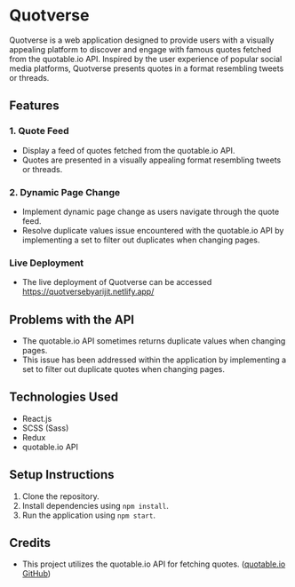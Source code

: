 # Quotverse

Quotverse is a web application designed to provide users with a visually appealing platform to discover and engage with famous quotes fetched from the quotable.io API. Inspired by the user experience of popular social media platforms, Quotverse presents quotes in a format resembling tweets or threads.

## Features

### 1. Quote Feed

- Display a feed of quotes fetched from the quotable.io API.
- Quotes are presented in a visually appealing format resembling tweets or threads.

### 2. Dynamic Page Change

- Implement dynamic page change as users navigate through the quote feed.
- Resolve duplicate values issue encountered with the quotable.io API by implementing a set to filter out duplicates when changing pages.

### Live Deployment

- The live deployment of Quotverse can be accessed https://quotversebyarijit.netlify.app/ 

## Problems with the API

- The quotable.io API sometimes returns duplicate values when changing pages.
- This issue has been addressed within the application by implementing a set to filter out duplicate quotes when changing pages.

## Technologies Used

- React.js
- SCSS (Sass)
- Redux
- quotable.io API

## Setup Instructions

1. Clone the repository.
2. Install dependencies using `npm install`.
3. Run the application using `npm start`.

## Credits

- This project utilizes the quotable.io API for fetching quotes. ([quotable.io GitHub](https://github.com/lukePeavey/quotable))



